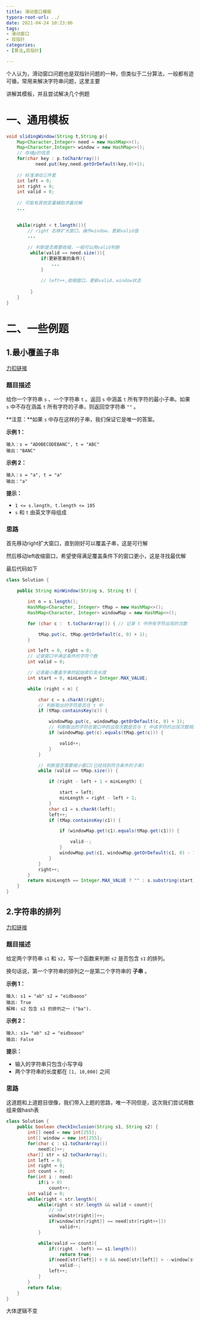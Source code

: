 ```yaml
---
title: 滑动窗口模板
typora-root-url: ../
date: 2021-04-24 10:23:06
tags:
- 滑动窗口
- 双指针
categories:
- [算法,双指针]

---
```


个人认为，滑动窗口问题也是双指针问题的一种，但类似于二分算法，一般都有迹可循，常用来解决字符串问题，这里主要

讲解其模板，并且尝试解决几个例题

<!--more-->

# 一、通用模板

```java
void slidingWindow(String t,String p){
	Map<Character,Integer> need = new HashMap<>();
    Map<Character,Integer> window = new HashMap<>();
    // 存储p的信息
    for(char key : p.toCharArray())
           need.put(key,need.getOrDefault(key,0)+1);
    
    // 标准滑动三件套
    int left = 0;
    int right = 0;
    int valid = 0;
    
    // 可能有其他变量辅助求最优解
    ...
    
    
    while(right < t.length()){
        // right 右移扩大窗口，操作window，更新valid值
        ...
        
        // 判断是否需要收缩，一般可以用valid判断  
         while(valid == need.size()){
             if(更新答案的条件){
                 ...
             }
             
             // left++,收缩窗口，更新valid、window状态
             
         }  
    } 
}
```

# 二、一些例题

## **1.最小覆盖子串**

[力扣链接](https://leetcode-cn.com/problems/minimum-window-substring/)

### **题目描述**

给你一个字符串 `s` 、一个字符串 `t` 。返回 `s` 中涵盖 `t` 所有字符的最小子串。如果 `s` 中不存在涵盖 `t` 所有字符的子串，则返回空字符串 `""` 。

**注意：**如果 `s` 中存在这样的子串，我们保证它是唯一的答案。



**示例 1：**

```
输入：s = "ADOBECODEBANC", t = "ABC"
输出："BANC"
```

**示例 2：**

```
输入：s = "a", t = "a"
输出："a"
```

**提示：**

- `1 <= s.length, t.length <= 105`
- `s` 和 `t` 由英文字母组成

 

### **思路**

首先移动right扩大窗口，直到刚好可以覆盖子串，这是可行解

然后移动left收缩窗口，希望使得满足覆盖条件下的窗口更小，这是寻找最优解

最后代码如下

```java
class Solution {

    public String minWindow(String s, String t) {

        int n = s.length();
        HashMap<Character, Integer> tMap = new HashMap<>();
        HashMap<Character, Integer> windowMap = new HashMap<>();

        for (char c :  t.toCharArray()) { // 记录 t 中所有字符出现的次数

            tMap.put(c, tMap.getOrDefault(c, 0) + 1);
        }

        int left = 0, right = 0;
        // 记录窗口中满足条件的字符个数
        int valid = 0;

        // 记录最小覆盖字串的起始索引及长度
        int start = 0, minLength = Integer.MAX_VALUE;

        while (right < n) {

            char c = s.charAt(right);
            // 判断取出的字符是否在 t 中
            if (tMap.containsKey(c)) {

                windowMap.put(c, windowMap.getOrDefault(c, 0) + 1);
                // 判断取出的字符在窗口中的出现次数是否与 t 中该字符的出现次数相同
                if (windowMap.get(c).equals(tMap.get(c))) { 

                    valid++;
                }
            }

            // 判断是否需要缩小窗口(已经找到符合条件的子串)
            while (valid == tMap.size()) {

                if (right - left + 1 < minLength) {

                    start = left;
                    minLength = right - left + 1;
                }
                char c1 = s.charAt(left);
                left++;
                if (tMap.containsKey(c1)) {

                    if (windowMap.get(c1).equals(tMap.get(c1))) {

                        valid--;
                    }
                    windowMap.put(c1, windowMap.getOrDefault(c1, 0) - 1);
                }
            }
            right++;
        }
        return minLength == Integer.MAX_VALUE ? "" : s.substring(start, start + minLength);
    }
}
```

## 2.字符串的排列

[力扣链接](https://leetcode-cn.com/problems/permutation-in-string/)

### 题目描述

给定两个字符串 `s1` 和 `s2`，写一个函数来判断 `s2` 是否包含 `s1` 的排列。

换句话说，第一个字符串的排列之一是第二个字符串的 **子串** 。

**示例 1：**

```
输入: s1 = "ab" s2 = "eidbaooo"
输出: True
解释: s2 包含 s1 的排列之一 ("ba").
```

**示例 2：**

```
输入: s1= "ab" s2 = "eidboaoo"
输出: False
```

**提示：**

- 输入的字符串只包含小写字母
- 两个字符串的长度都在 `[1, 10,000]` 之间

### 思路

这道题和上道题目很像，我们带入上题的思路，唯一不同但是，这次我们尝试用数组来做hash表

```java
class Solution {
    public boolean checkInclusion(String s1, String s2) {
        int[] need = new int[255];
        int[] window = new int[255];
        for(char c : s1.toCharArray())
            need[c]++;
        char[] str = s2.toCharArray();
        int left = 0;
        int right = 0;
        int count = 0;
        for(int i : need)
            if(i > 0)
                count++;
        int valid = 0;
        while(right < str.length){
            while(right < str.length && valid < count){
                // >0
                window[str[right]]++;
                if(window[str[right]] == need[str[right++]])
                    valid++;
            }

            while(valid == count){
                if((right - left) == s1.length())
                    return true;
                if(need[str[left]] > 0 && need[str[left]] > --window[str[left]])
                    valid--;
                left++;
            }
        }
        return false;
    }
}
```

大体逻辑不变